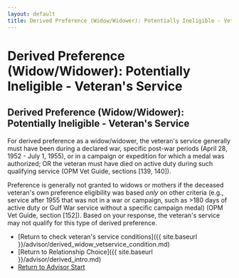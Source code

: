 ```yaml
---
layout: default
title: Derived Preference (Widow/Widower): Potentially Ineligible - Veteran's Service
---
```


# Derived Preference (Widow/Widower): Potentially Ineligible - Veteran's Service

## Derived Preference (Widow/Widower): Potentially Ineligible - Veteran's Service

For derived preference as a widow/widower, the veteran's service generally must have been during a declared war, specific post-war periods (April 28, 1952 - July 1, 1955), or in a campaign or expedition for which a medal was authorized; OR the veteran must have died on active duty during such qualifying service (OPM Vet Guide, sections [139, 140]).

Preference is generally not granted to widows or mothers if the deceased veteran's own preference eligibility was based *only* on other criteria (e.g., service after 1955 that was not in a war or campaign, such as >180 days of active duty or Gulf War service without a specific campaign medal) (OPM Vet Guide, section [152]). Based on your response, the veteran's service may not qualify for this type of derived preference.

* [Return to check veteran's service conditions]({{ site.baseurl }}/advisor/derived_widow_vetservice_condition.md)
* [Return to Relationship Choice]({{ site.baseurl }}/advisor/derived_intro.md)
* [Return to Advisor Start](./start.md)
